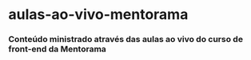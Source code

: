 # aulas-ao-vivo-mentorama

### Conteúdo ministrado através das aulas ao vivo do curso de front-end da Mentorama